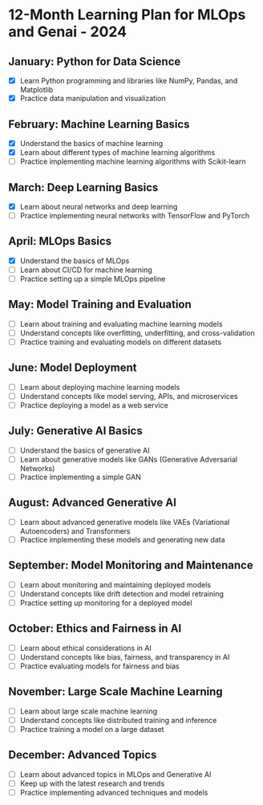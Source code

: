 # 12-Month Learning Plan for MLOps and Genai - 2024

## January: Python for Data Science

- [x] Learn Python programming and libraries like NumPy, Pandas, and Matplotlib
- [x] Practice data manipulation and visualization

## February: Machine Learning Basics

- [x] Understand the basics of machine learning
- [x] Learn about different types of machine learning algorithms
- [ ] Practice implementing machine learning algorithms with Scikit-learn

## March: Deep Learning Basics

- [x] Learn about neural networks and deep learning
- [ ] Practice implementing neural networks with TensorFlow and PyTorch

## April: MLOps Basics

- [x] Understand the basics of MLOps
- [ ] Learn about CI/CD for machine learning
- [ ] Practice setting up a simple MLOps pipeline

## May: Model Training and Evaluation

- [ ] Learn about training and evaluating machine learning models
- [ ] Understand concepts like overfitting, underfitting, and cross-validation
- [ ] Practice training and evaluating models on different datasets

## June: Model Deployment

- [ ] Learn about deploying machine learning models
- [ ] Understand concepts like model serving, APIs, and microservices
- [ ] Practice deploying a model as a web service

## July: Generative AI Basics

- [ ] Understand the basics of generative AI
- [ ] Learn about generative models like GANs (Generative Adversarial Networks)
- [ ] Practice implementing a simple GAN

## August: Advanced Generative AI

- [ ] Learn about advanced generative models like VAEs (Variational Autoencoders) and Transformers
- [ ] Practice implementing these models and generating new data

## September: Model Monitoring and Maintenance

- [ ] Learn about monitoring and maintaining deployed models
- [ ] Understand concepts like drift detection and model retraining
- [ ] Practice setting up monitoring for a deployed model

## October: Ethics and Fairness in AI

- [ ] Learn about ethical considerations in AI
- [ ] Understand concepts like bias, fairness, and transparency in AI
- [ ] Practice evaluating models for fairness and bias

## November: Large Scale Machine Learning

- [ ] Learn about large scale machine learning
- [ ] Understand concepts like distributed training and inference
- [ ] Practice training a model on a large dataset

## December: Advanced Topics

- [ ] Learn about advanced topics in MLOps and Generative AI
- [ ] Keep up with the latest research and trends
- [ ] Practice implementing advanced techniques and models
